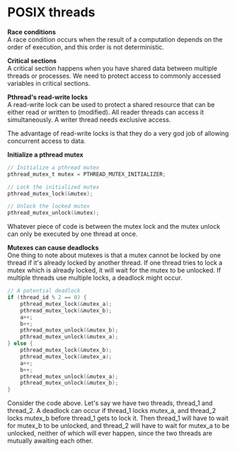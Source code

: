 # POSIX threads

**Race conditions**\
A race condition occurs when the result of a computation depends on the order of execution, and this order is not deterministic.

**Critical sections**\
A critical section happens when you have shared data between multiple threads or processes. We need to protect access to commonly accessed variables in critical sections.

**Pthread's read-write locks**\
A read-write lock can be used to protect a shared resource that can be either read or written to (modified). All reader threads can access it simultaneously. A writer thread needs exclusive access.

The advantage of read-write locks is that they do a very god job of allowing concurrent access to data.

**Initialize a pthread mutex**
```C
// Initialize a pthread mutex
pthread_mutex_t mutex = PTHREAD_MUTEX_INITIALIZER;
```
```C
// Lock the initialized mutex
pthread_mutex_lock(&mutex);
```
```C
// Unlock the locked mutex
pthread_mutex_unlock(&mutex);
```
Whatever piece of code is between the mutex lock and the mutex unlock can only be executed by one thread at once.

**Mutexes can cause deadlocks**\
One thing to note about mutexes is that a mutex cannot be locked by one thread if it's already locked by another thread. If one thread tries to lock a mutex which is already locked, it will wait for the mutex to be unlocked. If multiple threads use multiple locks, a deadlock might occur.
```C
// A potential deadlock
if (thread_id % 2 == 0) {
    pthread_mutex_lock(&mutex_a);
    pthread_mutex_lock(&mutex_b);
    a++;
    b++;
    pthread_mutex_unlock(&mutex_b);
    pthread_mutex_unlock(&mutex_a);
} else {
    pthread_mutex_lock(&mutex_b);
    pthread_mutex_lock(&mutex_a);
    a++;
    b++;
    pthread_mutex_unlock(&mutex_a);
    pthread_mutex_unlock(&mutex_b);
}
```
Consider the code above. Let's say we have two threads, thread_1 and thread_2. A deadlock can occur if thread_1 locks mutex_a, and thread_2 locks mutex_b before thread_1 gets to lock it. Then thread_1 will have to wait for mutex_b to be unlocked, and thread_2 will have to wait for mutex_a to be unlocked, neither of which will ever happen, since the two threads are mutually awaiting each other.